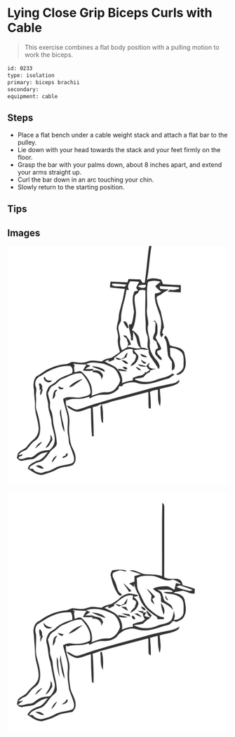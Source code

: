 # Lying Close Grip Biceps Curls with Cable
> This exercise combines a flat body position with a pulling motion to work the biceps.

``` 
id: 0233 
type: isolation 
primary: biceps brachii 
secondary:  
equipment: cable 
``` 

## Steps

 - Place a flat bench under a cable weight stack and attach a flat bar to the pulley.
 - Lie down with your head towards the stack and your feet firmly on the floor.
 - Grasp the bar with your palms down, about 8 inches apart, and extend your arms straight up.
 - Curl the bar down in an arc touching your chin.
 - Slowly return to the starting position.

## Tips


## Images

![](./../svg/0233-relaxation.svg)

![](./../svg/0233-tension.svg)
